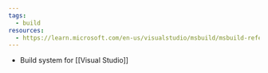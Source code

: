 ```yaml
---
tags:
  - build
resources:
  - https://learn.microsoft.com/en-us/visualstudio/msbuild/msbuild-reference
---
```

- Build system for [[Visual Studio]]